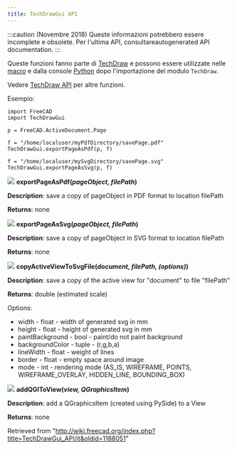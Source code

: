 ```yaml
---
title: TechDrawGui API
---
```

:::caution
(Novembre 2018) Queste informazioni potrebbero essere incomplete e obsolete. Per l'ultima API, consultareautogenerated API documentation.
:::

Queste funzioni fanno parte di [TechDraw](/TechDraw_Workbench/it "TechDraw Workbench/it") e possono essere utilizzate nelle [macro](/Macros/it "Macros/it") e dalla console [Python](/Python/it "Python/it") dopo l'importazione del modulo `TechDraw`.

Vedere [TechDraw API](/TechDraw_API/it "TechDraw API/it") per altre funzioni.

Esempio:

```
import FreeCAD
import TechDrawGui

p = FreeCAD.ActiveDocument.Page

f = "/home/localuser/myPdfDirectory/savePage.pdf"
TechDrawGui.exportPageAsPdf(p, f)

f = "/home/localuser/mySvgDirectory/savePage.svg"
TechDrawGui.exportPageAsSvg(p, f)

```

![](/images/Method.png) **exportPageAsPdf(***pageObject, filePath***)**

**Description**: save a copy of pageObject in PDF format to location filePath

**Returns**: none

![](/images/Method.png) **exportPageAsSvg(***pageObject, filePath***)**

**Description**: save a copy of pageObject in SVG format to location filePath

**Returns**: none

![](/images/Method.png) **copyActiveViewToSvgFile(***document, filePath, (options)***)**

**Description**: save a copy of the active view for "document" to file "filePath"

**Returns**: double (estimated scale)

Options:

* width - float - width of generated svg in mm
* height - float - height of generated svg in mm
* paintBackground - bool - paint/do not paint background
* backgroundColor - tuple - (r,g,b,a)
* lineWidth - float - weight of lines
* border - float - empty space around image
* mode - int - rendering mode (AS\_IS, WIREFRAME, POINTS, WIREFRAME\_OVERLAY, HIDDEN\_LINE, BOUNDING\_BOX)

![](/images/Method.png) **addQGIToView(***view, QGraphicsItem***)**

**Description**: add a QGraphicsItem (created using PySide) to a View

**Returns**: none

Retrieved from "<http://wiki.freecad.org/index.php?title=TechDrawGui_API/it&oldid=1188051>"